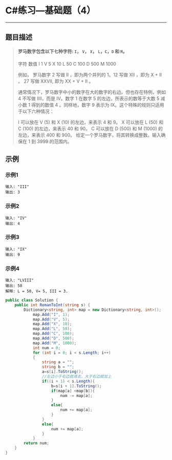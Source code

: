 #  C#练习—基础题（4）
***
##  题目描述
> ####  罗马数字包含以下七种字符: `I`， `V`， `X`， `L`，`C`，`D` 和 `M`。
>
> 字符          数值
> I                   1
> V                  5
> X                 10
> L                 50
> C               100
> D               500
> M             1000
>
> 例如， 罗马数字 2 写做 II ，即为两个并列的 1。12 写做 XII ，即为 X + II 。 27 写做  XXVII, 即为 XX + V + II 。
>
> 通常情况下，罗马数字中小的数字在大的数字的右边。但也存在特例，例如 4 不写做 IIII，而是 IV。数字 1 在数字 5 的左边，所表示的数等于大数 5 减小数 1 得到的数值 4 。同样地，数字 9 表示为 IX。这个特殊的规则只适用于以下六种情况：
>
> I 可以放在 V (5) 和 X (10) 的左边，来表示 4 和 9。
> X 可以放在 L (50) 和 C (100) 的左边，来表示 40 和 90。 
> C 可以放在 D (500) 和 M (1000) 的左边，来表示 400 和 900。
> 给定一个罗马数字，将其转换成整数。输入确保在 1 到 3999 的范围内。
## 示例
### 示例1
```
输入: "III"
输出: 3
```
### 示例2
```
输入: "IV"
输出: 4
```
### 示例3
```
输入: "IX"
输出: 9
```
### 示例4
```
输入: "LVIII"
输出: 58
解释: L = 50, V= 5, III = 3.
```
```C#
public class Solution {
    public int RomanToInt(string s) {
        Dictionary<string, int> map = new Dictionary<string, int>();
            map.Add("I", 1);
            map.Add("V", 5);
            map.Add("X", 10);
            map.Add("L", 50);
            map.Add("C", 100);
            map.Add("D", 500);
            map.Add("M", 1000);
            int num = 0;
            for (int i = 0; i < s.Length; i++)
            {
                string a = "";
                string b = "";
                a=s[i].ToString();   
                //左边小于右边就减去，大于右边就加上 
                if((i + 1) < s.Length){
                    b=s[i + 1].ToString();
                    if(map[a] <map[b]){    
                        num -= map[a];
                    }  
                    else{
                        num += map[a];
                    }             
                }
                else{
                    num += map[a];
                }      
            }
        return num;
    }
}
```